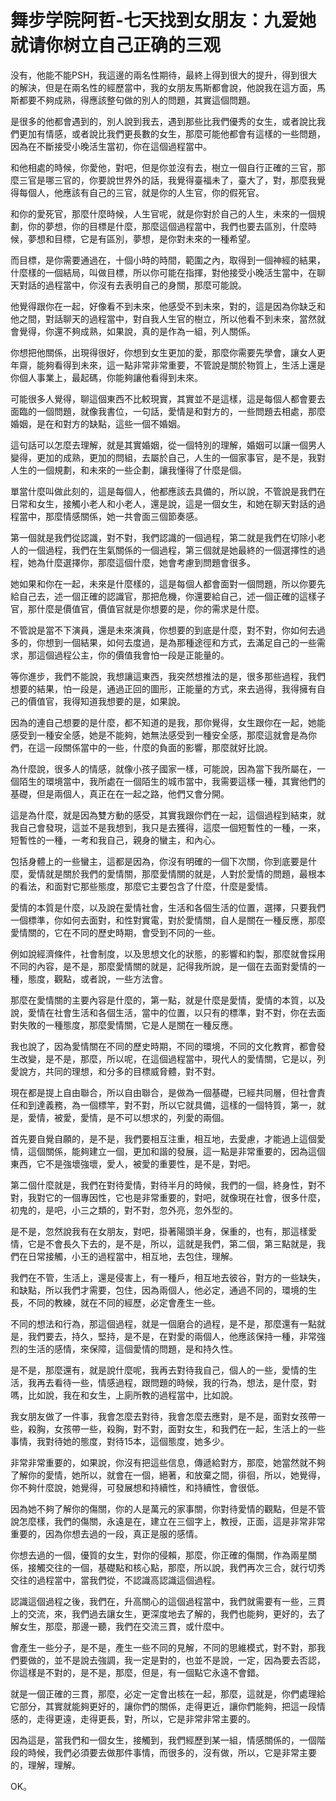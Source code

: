 # 舞步学院阿哲-七天找到女朋友：九爱她就请你树立自己正确的三观

没有，他能不能PSH，我這邊的兩名性期待，最終上得到很大的提升，得到很大的解決，但是在兩名性的經歷當中，我的女朋友馬斯都會說，他說我在這方面，馬斯都要不夠成熟，得應該整句做的別人的問題，其實這個問題。

是很多的他都會遇到的，別人說到我去，遇到那些比我們優秀的女生，或者說比我們更加有情感，或者說比我們更長數的女生，那麼可能他都會有這樣的一些問題，因為在不斷接受小晚活生當初，你在這個過程當中。

和他相處的時候，你愛他，對吧，但是你並沒有去，樹立一個自行正確的三官，那麼三官是哪三官的，你要說世界外的話，我覺得臺福未了，臺大了，對，那麼我覺得每個人，他應該有自己的三官，就是你的人生官，你的假死官。

和你的愛死官，那麼什麼時候，人生官呢，就是你對於自己的人生，未來的一個規劃，你的夢想，你的目標是什麼，那麼這個過程當中，我們也要去區別，什麼時候，夢想和目標，它是有區別，夢想，是你對未來的一種希望。

而目標，是你需要通過在，十個小時的時間，範圍之內，取得到一個神經的結果，什麼樣的一個結局，叫做目標，所以你可能在指揮，對他接受小晚活生當中，在聊天對話的過程當中，你沒有去表明自己的身關，那麼可能說。

他覺得跟你在一起，好像看不到未來，他感受不到未來，對的，這是因為你缺乏和他之間，對話聊天的過程當中，對自我人生官的樹立，所以他看不到未來，當然就會覺得，你還不夠成熟，如果說，真的是作為一組，列人關係。

你想把他關係，出現得很好，你想到女生更加的愛，那麼你需要先學會，讓女人更年齋，能夠看得到未來，這一點非常非常重要，不管說是關於物質上，生活上還是你個人事業上，最起碼，你能夠讓他看得到未來。

可能很多人覺得，聊這個東西不比較現實，其實並不是這樣，這是每個人都會要去面臨的一個問題，就像我書位，一句話，愛情是和對方的，一些問題去相處，那麼婚姻，是在和對方的缺點，這些一個不婚姻。

這句話可以怎麼去理解，就是其實婚姻，從一個特別的理解，婚姻可以讓一個男人變得，更加的成熟，更加的問組，去屬於自己，人生的一個家事官，是不是，我對人生的一個規劃，和未來的一些企劃，讓我懂得了什麼是個。

單當什麼叫做此刻的，這是每個人，他都應該去具備的，所以說，不管說是我們在日常和女生，接觸小老人和小老人，還是說，這是一個女生，和她在聊天對話的過程當中，那麼情感關係，她一共會面三個節奏感。

第一個就是我們從認識，對不對，我們認識的一個過程，第二就是我們在切除小老人的一個過程，我們在生氣關係的一個過程，第三個就是她最終的一個選擇性的過程，她為什麼選擇你，那麼這個什麼，她會考慮到問題會很多。

她如果和你在一起，未來是什麼樣的，這是每個人都會面對一個問題，所以你要先給自己去，述一個正確的認識官，那把危機，你還要給自己，述一個正確的這樣子官，那什麼是價值官，價值官就是你想要的是，你的需求是什麼。

不管說是當不下演員，還是未來演員，你想要的到底是什麼，對不對，你如何去過多的，你想到一個結果，如何去度過，是為那種途徑和方式，去滿足自己的一些需求，那這個過程公主，你的價值我會怕一段是正能量的。

等你進步，我們不能說，我想讓這東西，我突然想推法的是，很多那些過程，我們想要的結果，怕一段是，通過正回的圖形，正能量的方式，來去過得，我得擁有自己的價值官，我得知道我想要的是，如果說。

因為的連自己想要的是什麼，都不知道的是我，那你覺得，女生跟你在一起，她能感受到一種安全感，她是不能夠，她無法感受到一種安全感，那麼這就會是為你們，在這一段關係當中的一些，什麼的負面的影響，那麼就好比說。

為什麼說，很多人的情感，就像小孩子國家一樣，可能說，因為當下我所屬在，一個陌生的環境當中，我所處在一個陌生的城市當中，我需要這樣一種，其實他們的基礎，但是兩個人，真正在在一起之路，他們又會分開。

這是為什麼，就是因為雙方動的感受，其實我跟你們在一起，這個過程到結束，就我自己會發現，這並不是我想到，我只是去獲得，這麼一個短暫性的一種，一來，短暫性的一種，一考和我自己，親身的蠻主，和內心。

包括身體上的一些蠻主，這都是因為，你沒有明確的一個下次關，你到底要是什麼，愛情就是關於我們的愛情關，那麼愛情關的就是，人對於愛情的問題，最根本的看法，和面對它那些態度，那麼它主要包含了什麼，什麼是愛情。

愛情的本質是什麼，以及說在愛情社會，生活和各個生活的位置，選擇，只要我們一個標準，你如何去面對，和性對實電，對於愛情關，自人是關在一種反應，那麼愛情關的，它在不同的歷史時期，會受到不同的一些。

例如說經濟條件，社會制度，以及思想文化的狀態，的影響和約製，那麼就會採用不同的內容，是不是，那麼愛情關的就是，記得我所說，是一個在去面對愛情的一種，態度，觀點，或者說，一些方法會。

那麼在愛情關的主要內容是什麼的，第一點，就是什麼是愛情，愛情的本質，以及說，愛情在社會生活和各個生活，當中的位置，以只有的標準，對不對，你在去面對失敗的一種態度，那麼愛情關，它是人是關在一種反應。

我也說了，因為愛情關在不同的歷史時期，不同的環境，不同的文化教育，都會發生改變，是不是，那麼，所以呢，在這個過程當中，現代人的愛情關，它是以，列愛說方，共同的理想，和分多的目標威脅體，對不對。

現在都是提上自由聯合，所以自由聯合，是做為一個基礎，已經共同層，但社會責任和到達義務，為一個標竿，對不對，所以它就具備，這樣的一個特質，第一，就是，愛情，被愛，愛情，是不可以想求的，列愛的兩個。

首先要自覺自願的，是不是，我們要相互注重，相互地，去愛慮，才能過上這個愛情，這個關係，能夠建立一個，更加和諧的發展，這一點是非常重要的，因為這個東西，它不是強壞強壞，愛人，被愛的重要性，是不是，對吧。

第二個什麼就是，我們在對待愛情，對待半月的時候，我們的一個，終身性，對不對，我對它的一個專因性，它也是非常重要的，對吧，就像現在社會，很多什麼，初鬼的，是吧，小三之類的，對不對，忽外亮，忽外型的。

是不是，忽然說我有在女朋友，對吧，掛著陽頭半身，保重的，也有，那這樣愛情，它是不會長久下去的，是不是，所以，這就是我們，第二個，第三點就是，我們在日常接觸，小王的過程當中，相互地，去包住，理解。

我們在不管，生活上，還是侵害上，有一種戶，相互地去彼谷，對方的一些缺失，和缺點，所以我們才需要，包住，因為兩個人，他必定，通過不同的，環境的生長，不同的教練，就在不同的經歷，必定會產生一些。

不同的想法和行為，那這個過程，就是一個磨合的過程，是不是，那麼還有一點就是，我們要去，持久，堅持，是不是，在對愛的兩個人，他應該保持一種，非常強烈的生活的感情，來保障，這個愛情的問題，是和持久性。

是不是，那麼還有，就是說什麼呢，我再去對待我自己，個人的一些，愛情的生活，我再去看待一些，情感過程，跟問題的時候，我的行為，想法，是什麼，對嗎，比如說，我在和女生，上廁所教的過程當中，比如說。

我女朋友做了一件事，我會怎麼去對待，我會怎麼去應對，是不是，面對女孩帶一些，殺胸，女孩帶一些，殺胸，對不對，面對女生，和我們在一起，生活上的一些事情，我對待她的態度，對待15本，這個態度，她多少。

非常非常重要的，如果說，你沒有把這些信息，傳遞給對方，那麼，她當然就不夠了解你的愛情，她所以，就會在一個，絕著，和放棄之間，徘徊，所以，她覺得，你不夠什麼說，她覺得，可發展想和持續性，和持續性，會很低。

因為她不夠了解你的傷關，你的人是萬元的家事關，你對待愛情的觀點，但是不管說怎麼樣，我們的傷關，永遠是在，建立在三個字上，教授，正面，這是非常非常重要的，因為你想去過的一段，真正是服的感情。

你想去過的一個，優質的女生，對你的侵賴，那麼，你正確的傷關，作為兩星關係，接觸交往的一個，基礎點和核心點，那麼，所以說，我們再次三合，就行切秀交往的過程當中，當我們從，不認識高認識這個過程。

認識這個過程之後，我們在，升高關心的這個過程當中，我們就需要有一些，三貫上的交流，來，我們過去讓女生，更深度地去了解的，我們也能夠，更好的，去了解女生，那麼，那邊一聽，我們在交流三貫，或什麼中。

會產生一些分子，是不是，產生一些不同的見解，不同的思維模式，對不對，那我們要做的，並不是說去強調，我一定是對的，也並不是說，一定，因為要去否認，你這樣是不對的，是不是，那麼，但是，有一個點它永遠不會錯。

就是一個正確的三貫，那麼，必定一定會出核在一起，那麼，這就是，你們處理給它部分，其實就能夠更好的，讓你們的關係，走得更近，讓你們能夠，把這一段情感的，走得更遠，走得更長，對，所以，它是非常非常主要的。

因為這是，當我們和一個女生，接觸到，我們經歷到某一組，情感關係的，一個階段的時候，我們必須要去做那件事情，而很多的，沒有做，所以，它是非常主要的，理解，理解。

OK。